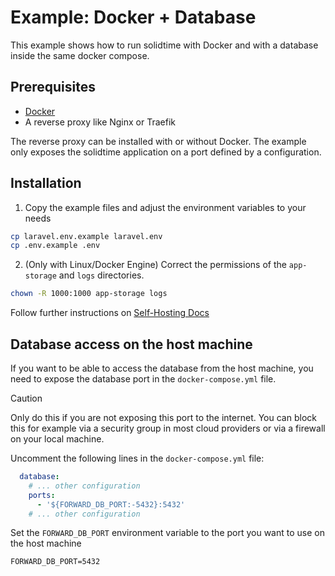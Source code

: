 # Example: Docker + Database

This example shows how to run solidtime with Docker and with a database inside the same docker compose.

## Prerequisites

- [Docker](https://docs.docker.com/engine/install/)
- A reverse proxy like Nginx or Traefik

The reverse proxy can be installed with or without Docker.
The example only exposes the solidtime application on a port defined by a configuration.

## Installation

1. Copy the example files and adjust the environment variables to your needs

```bash
cp laravel.env.example laravel.env
cp .env.example .env
```

2. (Only with Linux/Docker Engine) Correct the permissions of the `app-storage` and `logs` directories.

```bash
chown -R 1000:1000 app-storage logs
```

Follow further instructions on [Self-Hosting Docs](https://docs.solidtime.io/self-hosting/guides/docker)


## Database access on the host machine

If you want to be able to access the database from the host machine, you need to expose the database port in the `docker-compose.yml` file.

> [!CAUTION]
> Only do this if you are not exposing this port to the internet. You can block this for example via a security group in most cloud providers or via a firewall on your local machine.

Uncomment the following lines in the `docker-compose.yml` file:

```yaml
  database:
    # ... other configuration
    ports:
      - '${FORWARD_DB_PORT:-5432}:5432'
    # ... other configuration
```

Set the `FORWARD_DB_PORT` environment variable to the port you want to use on the host machine

```dotenv
FORWARD_DB_PORT=5432
```
